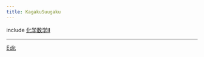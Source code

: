 ```yaml
---
title: KagakuSuugaku
---
```

include [化学数学II](/化学数学II)



----
[Edit](https://github.com/vitroid/vitroid.github.io/edit/master/MD/KagakuSuugaku.md)
